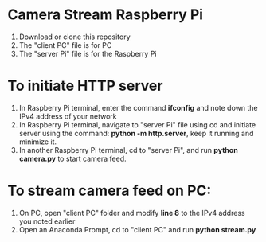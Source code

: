 # Camera Stream Raspberry Pi

1. Download or clone this repository
2. The "client PC" file is for PC
3. The "server Pi" file is for the Raspberry Pi


# To initiate HTTP server
1. In Raspberry Pi terminal, enter the command **ifconfig** and note down the IPv4 address of your network
2. In Raspberry Pi terminal, navigate to "server Pi" file using cd and initiate server using the command:
    **python -m http.server**, keep it running and minimize it.
3. In another Raspberry Pi terminal, cd to "server Pi", and run **python camera.py** to start camera feed.

# To stream camera feed on PC:
1. On PC, open "client PC" folder and modify **line 8** to the IPv4 address you noted earlier
2. Open an Anaconda Prompt, cd to "client PC" and run **python stream.py**
